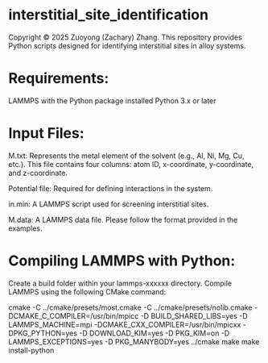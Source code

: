 # interstitial_site_identification

Copyright © 2025 Zuoyong (Zachary) Zhang. This repository provides Python scripts designed for identifying interstitial sites in alloy systems.

# Requirements:
LAMMPS with the Python package installed
Python 3.x or later

# Input Files:
M.txt: Represents the metal element of the solvent (e.g., Al, Ni, Mg, Cu, etc.). This file contains four columns: atom ID, x-coordinate, y-coordinate, and z-coordinate.

Potential file: Required for defining interactions in the system.

in.min: A LAMMPS script used for screening interstitial sites.

M.data: A LAMMPS data file. Please follow the format provided in the examples.


# Compiling LAMMPS with Python:
Create a build folder within your lammps-xxxxxx directory.
Compile LAMMPS using the following CMake command:


cmake -C ../cmake/presets/most.cmake -C ../cmake/presets/nolib.cmake -DCMAKE_C_COMPILER=/usr/bin/mpicc -D BUILD_SHARED_LIBS=yes -D LAMMPS_MACHINE=mpi -DCMAKE_CXX_COMPILER=/usr/bin/mpicxx -DPKG_PYTHON=yes -D DOWNLOAD_KIM=yes -D PKG_KIM=on -D LAMMPS_EXCEPTIONS=yes -D PKG_MANYBODY=yes ../cmake
make
make install-python
